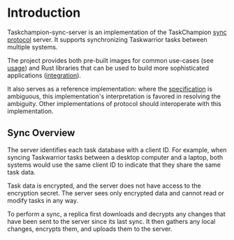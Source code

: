 # Introduction

Taskchampion-sync-server is an implementation of the TaskChampion [sync
protocol][sync-protocol] server. It supports synchronizing Taskwarrior tasks
between multiple systems.

The project provides both pre-built images for common use-cases (see
[usage](./usage.md)) and Rust libraries that can be used to build more
sophisticated applications ([integration](./integration.md)).

It also serves as a reference implementation: where the
[specification][sync-protocol] is ambiguous, this implementation's
interpretation is favored in resolving the ambiguity. Other implementations of
protocol should interoperate with this implementation.

## Sync Overview

The server identifies each task database with a client ID. For example, when
syncing Taskwarrior tasks between a desktop computer and a laptop, both systems
would use the same client ID to indicate that they share the same task data.

Task data is encrypted, and the server does not have access to the encryption
secret. The server sees only encrypted data and cannot read or modify tasks in
any way.

To perform a sync, a replica first downloads and decrypts any changes that have
been sent to the server since its last sync. It then gathers any local changes,
encrypts them, and uploads them to the server.

[sync-protocol]: https://gothenburgbitfactory.org/taskchampion/sync.html
